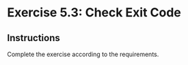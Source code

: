 # Exercise 5.3: Check Exit Code

## Instructions

Complete the exercise according to the requirements.
